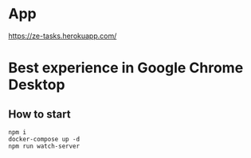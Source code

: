 # App
https://ze-tasks.herokuapp.com/

# Best experience in Google Chrome Desktop

## How to start

```
npm i
docker-compose up -d
npm run watch-server
```
